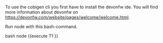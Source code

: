 To use the cobigen cli you first have to install the devonfw ide. You will find more information about devonfw on https://devonfw.com/website/pages/welcome/welcome.html.


 Run node with this bash-command. 

bash node {{execute T1 }}

